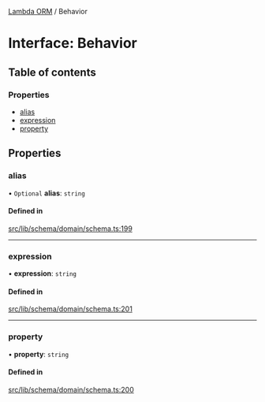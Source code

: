 [Lambda ORM](../README.md) / Behavior

# Interface: Behavior

## Table of contents

### Properties

- [alias](Behavior.md#alias)
- [expression](Behavior.md#expression)
- [property](Behavior.md#property)

## Properties

### alias

• `Optional` **alias**: `string`

#### Defined in

[src/lib/schema/domain/schema.ts:199](https://github.com/lambda-orm/lambdaorm-base/blob/39d1395/src/lib/schema/domain/schema.ts#L199)

___

### expression

• **expression**: `string`

#### Defined in

[src/lib/schema/domain/schema.ts:201](https://github.com/lambda-orm/lambdaorm-base/blob/39d1395/src/lib/schema/domain/schema.ts#L201)

___

### property

• **property**: `string`

#### Defined in

[src/lib/schema/domain/schema.ts:200](https://github.com/lambda-orm/lambdaorm-base/blob/39d1395/src/lib/schema/domain/schema.ts#L200)
